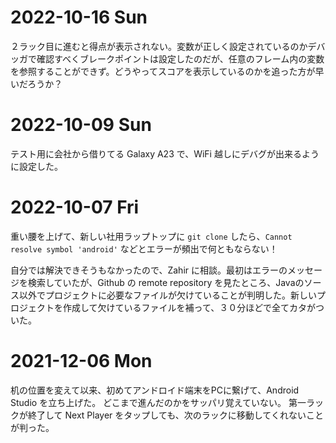 # 2022-10-16 Sun
２ラック目に進むと得点が表示されない。変数が正しく設定されているのかデバッガで確認すべくブレークポイントは設定したのだが、任意のフレーム内の変数を参照することができず。どうやってスコアを表示しているのかを追った方が早いだろうか？

# 2022-10-09 Sun
テスト用に会社から借りてる Galaxy A23 で、WiFi 越しにデバグが出来るように設定した。

# 2022-10-07 Fri
重い腰を上げて、新しい社用ラップトップに `git clone` したら、`Cannot resolve symbol 'android'` などとエラーが頻出で何ともならない！

自分では解決できそうもなかったので、Zahir に相談。最初はエラーのメッセージを検索していたが、Github の remote repository を見たところ、Javaのソース以外でプロジェクトに必要なファイルが欠けていることが判明した。新しいプロジェクトを作成して欠けているファイルを補って、３０分ほどで全てカタがついた。

# 2021-12-06 Mon
机の位置を変えて以来、初めてアンドロイド端末をPCに繋げて、Android Studio を立ち上げた。
どこまで進んだのかをサッパリ覚えていない。
第一ラックが終了して Next Player をタップしても、次のラックに移動してくれないことが判った。
